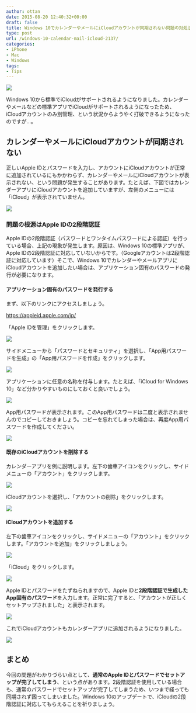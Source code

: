 ```yaml
---
author: ottan
date: 2015-08-20 12:40:32+00:00
draft: false
title: Windows 10でカレンダーやメールにiCloudアカウントが同期されない問題の対処法
type: post
url: /windows-10-calendar-mail-icloud-2137/
categories:
- iPhone
- Mac
- Windows
tags:
- Tips
---
```


![](/uploads/2015/08/150820-55d5c04462d9d.jpg)






Windows 10から標準でiCloudがサポートされるようになりました。カレンダーやメールなどの標準アプリでiCloudがサポートされるようになったため、iCloudアカウントのみ別管理、という状況からようやく打破できるようになったのですが…。





## カレンダーやメールにiCloudアカウントが同期されない





正しいApple IDとパスワードを入力し、アカウントにiCloudアカウントが正常に追加されているにもかかわらず、カレンダーやメールにiCloudアカウントが表示されない、という問題が発生することがあります。たとえば、下図ではカレンダーアプリにiCloudアカウントを追加していますが、左側のメニューには「iCloud」が表示されていません。





![](/uploads/2015/08/150820-55d5c04accd37.png)






### 問題の根源はApple IDの2段階認証





Apple IDの2段階認証（パスワードとワンタイムパスワードによる認証）を行っている場合、上記の現象が発生します。原因は、Windows 10の標準アプリが、Apple IDの2段階認証に対応していないからです。（Googleアカウントは2段階認証に対応しています）そこで、Windows 10でカレンダーやメールアプリにiCloudアカウントを追加したい場合は、アプリケーション固有のパスワードの発行が必要になります。





#### アプリケーション固有のパスワードを発行する





まず、以下のリンクにアクセスしましょう。



https://appleid.apple.com/jp/



「Apple IDを管理」をクリックします。





![](/uploads/2015/08/150820-55d5c04d6be91.png)






サイドメニューから「パスワードとセキュリティ」を選択し、「App用パスワードを生成」の「App用パスワードを作成」をクリックします。





![](/uploads/2015/08/150820-55d5c0502e272.png)






アプリケーションに任意の名称を付与します。たとえば、「iCloud for Windows 10」など分かりやすいものにしておくと良いでしょう。





![](/uploads/2015/08/150820-55d5c0532a800.png)






App用パスワードが表示されます。このApp用パスワードは二度と表示されませんのでコピーしておきましょう。コピーを忘れてしまった場合は、再度App用パスワードを作成してください。





![](/uploads/2015/08/150820-55d5c055eaa58.png)






#### 既存のiCloudアカウントを削除する





カレンダーアプリを例に説明します。左下の歯車アイコンをクリックし、サイドメニューの「アカウント」をクリックします。





![](/uploads/2015/08/150820-55d5c0592fa54.png)






iCloudアカウントを選択し、「アカウントの削除」をクリックします。





![](/uploads/2015/08/150820-55d5c05b84205.png)






#### iCloudアカウントを追加する





左下の歯車アイコンをクリックし、サイドメニューの「アカウント」をクリックします。「アカウントを追加」をクリックしましょう。





![](/uploads/2015/08/150820-55d5c05d11241.png)






「iCloud」をクリックします。





![](/uploads/2015/08/150820-55d5c05fba568.png)






Apple IDとパスワードをたずねられますので、Apple IDと**2段階認証で生成したApp固有のパスワード**を入力します。正常に完了すると、「アカウントが正しくセットアップされました」と表示されます。





![](/uploads/2015/08/150820-55d5c061511e1.png)






これでiCloudアカウントもカレンダーアプリに追加されるようになりました。





![](/uploads/2015/08/150820-55d5c062b24a8.png)






## まとめ





今回の問題がわかりづらい点として、**通常のApple IDとパスワードでセットアップが完了してしまう**、という点があります。2段階認証を使用している場合も、通常のパスワードでセットアップが完了してしまうため、いつまで経っても同期されず困ってしまいました。Windows 10のアップデートで、iCloudの2段階認証に対応してもらえることを祈りましょう。
